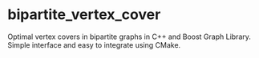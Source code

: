 # bipartite_vertex_cover
Optimal vertex covers in bipartite graphs in C++ and Boost Graph Library. Simple interface and easy to integrate using CMake.
